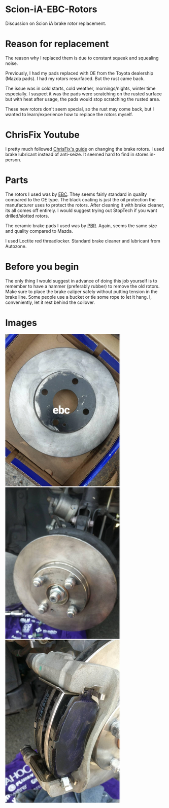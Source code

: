 # Scion-iA-EBC-Rotors
Discussion on Scion iA brake rotor replacement.

# Reason for replacement
The reason why I replaced them is due to constant squeak and squealing noise.

Previously, I had my pads replaced with OE from the Toyota dealership (Mazda pads). I had my rotors resurfaced. But the rust came back.

The issue was in cold starts, cold weather, mornings/nights, winter time especially. I suspect it was the pads were scratching on the rusted surface but with heat after usage, the pads would stop scratching the rusted area.

These new rotors don't seem special, so the rust may come back, but I wanted to learn/experience how to replace the rotors myself.


# ChrisFix Youtube
I pretty much followed [ChrisFix's guide](https://youtu.be/lU6OKQxSg8U) on changing the brake rotors. I used brake lubricant instead of anti-seize. It seemed hard to find in stores in-person.

# Parts
The rotors I used was by [EBC](https://www.carid.com/2016-scion-ia-brakes/ebc-rk-series-replacement-brake-rotors-769390562.html).
They seems fairly standard in quality compared to the OE type.
The black coating is just the oil protection the manufacturer uses to protect the rotors. After cleaning it with brake cleaner, its all comes off entirely.
I would suggest trying out StopTech if you want drilled/slotted rotors.

The ceramic brake pads I used was by [PBR](http://a.co/abNQCPs). Again, seems the same size and quality compared to Mazda.

I used Loctite red threadlocker.
Standard brake cleaner and lubricant from Autozone.

# Before you begin
The only thing I would suggest in advance of doing this job yourself is to remember to have a hammer (preferably rubber) to remove the old rotors.
Make sure to place the brake caliper safely without putting tension in the brake line. Some people use a bucket or tie some rope to let it hang. I, conveniently, let it rest behind the coilover.

# Images
<img src="new.jpg" width="360" height="480"></img>
<img src="cleaned.jpg" width="360" height="478"></img>
<img src="lubbed.jpg" width="360" height="514"></img>
